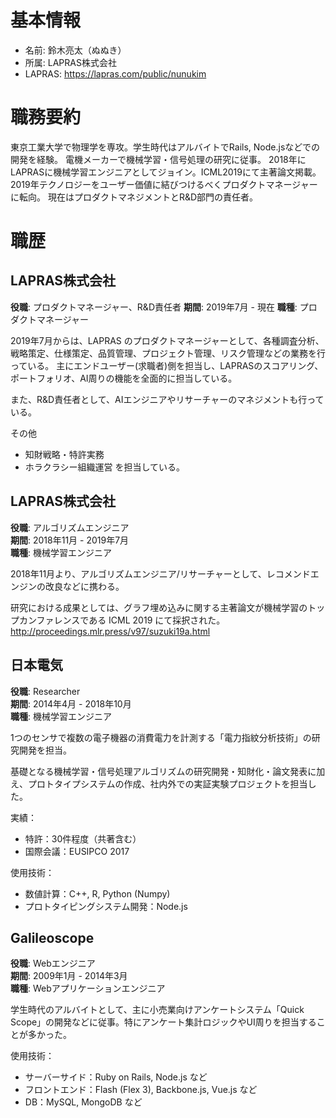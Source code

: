 # 基本情報

* 名前: 鈴木亮太（ぬぬき）
* 所属: LAPRAS株式会社
* LAPRAS: https://lapras.com/public/nunukim

# 職務要約

東京工業大学で物理学を専攻。学生時代はアルバイトでRails, Node.jsなどでの開発を経験。
電機メーカーで機械学習・信号処理の研究に従事。
2018年にLAPRASに機械学習エンジニアとしてジョイン。ICML2019にて主著論文掲載。
2019年テクノロジーをユーザー価値に結びつけるべくプロダクトマネージャーに転向。
現在はプロダクトマネジメントとR&D部門の責任者。　

# 職歴

## LAPRAS株式会社
**役職**: プロダクトマネージャー、R&D責任者
**期間**: 2019年7月 - 現在
**職種**: プロダクトマネージャー

2019年7月からは、LAPRAS のプロダクトマネージャーとして、各種調査分析、戦略策定、仕様策定、品質管理、プロジェクト管理、リスク管理などの業務を行っている。
主にエンドユーザー(求職者)側を担当し、LAPRASのスコアリング、ポートフォリオ、AI周りの機能を全面的に担当している。

また、R&D責任者として、AIエンジニアやリサーチャーのマネジメントも行っている。

その他
* 知財戦略・特許実務
* ホラクラシー組織運営
を担当している。

## LAPRAS株式会社
**役職**: アルゴリズムエンジニア  
**期間**: 2018年11月 - 2019年7月  
**職種**: 機械学習エンジニア

2018年11月より、アルゴリズムエンジニア/リサーチャーとして、レコメンドエンジンの改良などに携わる。

研究における成果としては、グラフ埋め込みに関する主著論文が機械学習のトップカンファレンスである ICML 2019 にて採択された。
http://proceedings.mlr.press/v97/suzuki19a.html

## 日本電気
**役職**: Researcher  
**期間**: 2014年4月 - 2018年10月  
**職種**: 機械学習エンジニア

1つのセンサで複数の電子機器の消費電力を計測する「電力指紋分析技術」の研究開発を担当。

基礎となる機械学習・信号処理アルゴリズムの研究開発・知財化・論文発表に加え、プロトタイプシステムの作成、社内外での実証実験プロジェクトを担当した。

実績：
* 特許：30件程度（共著含む）
* 国際会議：EUSIPCO 2017

使用技術：
* 数値計算：C++, R, Python (Numpy)
* プロトタイピングシステム開発：Node.js

## Galileoscope
**役職**: Webエンジニア  
**期間**: 2009年1月 - 2014年3月  
**職種**: Webアプリケーションエンジニア

学生時代のアルバイトとして、主に小売業向けアンケートシステム「Quick Scope」の開発などに従事。特にアンケート集計ロジックやUI周りを担当することが多かった。

使用技術：
* サーバーサイド：Ruby on Rails, Node.js など
* フロントエンド：Flash (Flex 3), Backbone.js, Vue.js など
* DB：MySQL, MongoDB など 